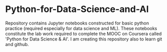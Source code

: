 # Python-for-Data-Science-and-AI
Repository contains Jupyter notebooks constructed for basic python practice (required especially for data science and ML). These notebooks constitute the lab work required to complete the MOOC on Coursera called 'Python for Data Science & AI'. I am creating this repository also to learn git and github.
